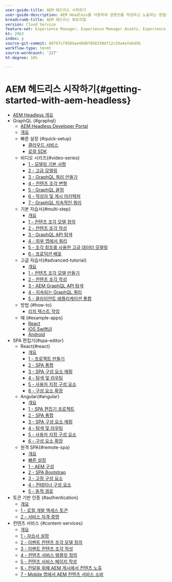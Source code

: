 ```yaml
---
user-guide-title: AEM 헤드리스 시작하기
user-guide-description: AEM Headless를 사용하여 콘텐츠를 작성하고 노출하는 방법을 소개하는 종단간 튜토리얼입니다.
breadcrumb-title: AEM 헤드리스 튜토리얼
version: Cloud Service
feature-set: Experience Manager, Experience Manager Assets, Experience Manager Sites
kt: 2963
index: y
source-git-commit: 88797cf950dae46d0f856330df12c59a4efe6456
workflow-type: tm+mt
source-wordcount: '227'
ht-degree: 18%

---
```



# AEM 헤드리스 시작하기{#getting-started-with-aem-headless}

+ [AEM Headless 개요](./overview.md)
+ GraphQL {#graphql}
   + [AEM Headless Developer Portal](https://experienceleague.adobe.com/landing/experience-manager/headless/developer.html)
   + [개요](./graphql/overview.md)
   + 빠른 설정 {#quick-setup}
      + [클라우드 서비스](./graphql/quick-setup/cloud-service.md)
      + [로컬 SDK](./graphql/quick-setup/local-sdk.md)
   + 비디오 시리즈{#video-series}
      + [1 - 모델링 기본 사항](./graphql/video-series/modeling-basics.md)
      + [2 - 고급 모델링](./graphql/video-series/advanced-modeling.md)
      + [3 - GraphQL 쿼리 만들기](./graphql/video-series/creating-graphql-queries.md)
      + [4 - 컨텐츠 조각 변형](./graphql/video-series/content-fragment-variations.md)
      + [5 - GraphQL 끝점](./graphql/video-series/graphql-endpoints.md)
      + [6 - 작성자 및 게시 아키텍처](./graphql/video-series/author-publish-architecture.md)
      + [7 - GraphQL 지속적인 쿼리](./graphql/video-series/graphql-persisted-queries.md)
   + 기본 자습서{#multi-step}
      + [개요](./graphql/multi-step/overview.md)
      + [1 - 컨텐츠 조각 모델 정의](./graphql/multi-step/content-fragment-models.md)
      + [2 - 컨텐츠 조각 작성](./graphql/multi-step/author-content-fragments.md)
      + [3 - GraphQL API 탐색](./graphql/multi-step/explore-graphql-api.md)
      + [4 - 외부 앱에서 쿼리](./graphql/multi-step/graphql-and-external-app.md)
      + [5 - 조각 참조를 사용한 고급 데이터 모델링](./graphql/multi-step/fragment-references.md)
      + [6 - 프로덕션 배포](./graphql/multi-step/production-deployment.md)
   + 고급 자습서{#advanced-tutorial}
      + [개요](/help/headless-tutorial/graphql/advanced-graphql/overview.md)
      + [1 - 컨텐츠 조각 모델 만들기](/help/headless-tutorial/graphql/advanced-graphql/create-content-fragment-models.md)
      + [2 - 컨텐츠 조각 작성](/help/headless-tutorial/graphql/advanced-graphql/author-content-fragments.md)
      + [3 - AEM GraphQL API 탐색](/help/headless-tutorial/graphql/advanced-graphql/explore-graphql-api.md)
      + [4 - 지속되는 GraphQL 쿼리](/help/headless-tutorial/graphql/advanced-graphql/graphql-persisted-queries.md)
      + [5 - 클라이언트 애플리케이션 통합](/help/headless-tutorial/graphql/advanced-graphql/client-application-integration.md)
   + 방법 {#how-to}
      + [리치 텍스트 작업](./graphql/how-to/rich-text.md)
   + 예 {#example-apps}
      + [React](./graphql/example-apps/react-app.md)
      + [iOS SwiftUI](./graphql/example-apps/ios-swiftui-app.md)
      + [Android](./graphql/example-apps/android-app.md)
+ SPA 편집기{#spa-editor}
   + React{#react}
      + [개요](./spa-editor/react/overview.md)
      + [1 - 프로젝트 만들기](./spa-editor/react/create-project.md)
      + [2 - SPA 통합](./spa-editor/react/integrate-spa.md)
      + [3 - SPA 구성 요소 매핑](./spa-editor/react/map-components.md)
      + [4 - 탐색 및 라우팅](./spa-editor/react/navigation-routing.md)
      + [5 - 사용자 지정 구성 요소](./spa-editor/react/custom-component.md)
      + [6 - 구성 요소 확장](./spa-editor/react/extend-component.md)
   + Angular{#angular}
      + [개요](./spa-editor/angular/overview.md)
      + [1 - SPA 편집기 프로젝트](./spa-editor/angular/create-project.md)
      + [2 - SPA 통합](./spa-editor/angular/integrate-spa.md)
      + [3 - SPA 구성 요소 매핑](./spa-editor/angular/map-components.md)
      + [4 - 탐색 및 라우팅](./spa-editor/angular/navigation-routing.md)
      + [5 - 사용자 지정 구성 요소](./spa-editor/angular/custom-component.md)
      + [6 - 구성 요소 확장](./spa-editor/angular/extend-component.md)
   + 원격 SPA{#remote-spa}
      + [개요](./spa-editor/remote-spa/overview.md)
      + [빠른 설정](./spa-editor/remote-spa/quick-setup.md)
      + [1 - AEM 구성](./spa-editor/remote-spa/aem-configure.md)
      + [2 - SPA Bootstrap](./spa-editor/remote-spa/spa-bootstrap.md)
      + [3 - 고정 구성 요소](./spa-editor/remote-spa/spa-fixed-component.md)
      + [4 - 컨테이너 구성 요소](./spa-editor/remote-spa/spa-container-component.md)
      + [5 - 동적 경로](./spa-editor/remote-spa/spa-dynamic-routes.md)
+ 토큰 기반 인증 {#authentication}
   + [개요](./authentication/overview.md)
   + [1 - 로컬 개발 액세스 토큰](./authentication/local-development-access-token.md)
   + [2 - 서비스 자격 증명](./authentication/service-credentials.md)
+ 컨텐츠 서비스 {#content-services}
   + [개요](./content-services/overview.md)
   + [1 - 자습서 설정](./content-services/chapter-1.md)
   + [2 - 이벤트 컨텐츠 조각 모델 정의](./content-services/chapter-2.md)
   + [3 - 이벤트 컨텐츠 조각 작성](./content-services/chapter-3.md)
   + [4 - 컨텐츠 서비스 템플릿 정의](./content-services/chapter-4.md)
   + [5 - 컨텐츠 서비스 페이지 작성](./content-services/chapter-5.md)
   + [6 - 전달을 위해 AEM 게시에서 컨텐츠 노출](./content-services/chapter-6.md)
   + [7 - Mobile 앱에서 AEM 컨텐츠 서비스 소비](./content-services/chapter-7.md)

